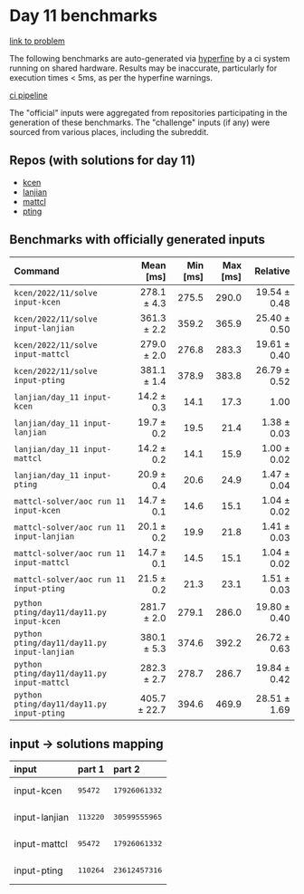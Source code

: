 # Day 11 benchmarks

[link to problem](http://adventofcode.com/2022/day/11)

The following benchmarks are auto-generated via [hyperfine](https://github.com/sharkdp/hyperfine) by a ci system running on shared hardware. Results may be inaccurate, particularly for execution times < 5ms, as per the hyperfine warnings.

[ci pipeline](http://ci.papercode.net:8080/teams/aoc2022/pipelines/aoc-compare-2022)

The "official" inputs were aggregated from repositories participating in the generation of these benchmarks. The "challenge" inputs (if any) were sourced from various places, including the subreddit.

## Repos (with solutions for day 11)


- [kcen](https://github.com/kcen/AdventOfCode)
- [lanjian](https://github.com/LanJian/aoc-2022)
- [mattcl](https://github.com/mattcl/aoc2022)
- [pting](https://github.com/pting/aoc2022)

## Benchmarks with officially generated inputs
| Command | Mean [ms] | Min [ms] | Max [ms] | Relative |
|:---|---:|---:|---:|---:|
| `kcen/2022/11/solve input-kcen` | 278.1 ± 4.3 | 275.5 | 290.0 | 19.54 ± 0.48 |
| `kcen/2022/11/solve input-lanjian` | 361.3 ± 2.2 | 359.2 | 365.9 | 25.40 ± 0.50 |
| `kcen/2022/11/solve input-mattcl` | 279.0 ± 2.0 | 276.8 | 283.3 | 19.61 ± 0.40 |
| `kcen/2022/11/solve input-pting` | 381.1 ± 1.4 | 378.9 | 383.8 | 26.79 ± 0.52 |
| `lanjian/day_11 input-kcen` | 14.2 ± 0.3 | 14.1 | 17.3 | 1.00 |
| `lanjian/day_11 input-lanjian` | 19.7 ± 0.2 | 19.5 | 21.4 | 1.38 ± 0.03 |
| `lanjian/day_11 input-mattcl` | 14.2 ± 0.2 | 14.1 | 15.9 | 1.00 ± 0.02 |
| `lanjian/day_11 input-pting` | 20.9 ± 0.4 | 20.6 | 24.9 | 1.47 ± 0.04 |
| `mattcl-solver/aoc run 11 input-kcen` | 14.7 ± 0.1 | 14.6 | 15.1 | 1.04 ± 0.02 |
| `mattcl-solver/aoc run 11 input-lanjian` | 20.1 ± 0.2 | 19.9 | 21.8 | 1.41 ± 0.03 |
| `mattcl-solver/aoc run 11 input-mattcl` | 14.7 ± 0.1 | 14.5 | 15.1 | 1.04 ± 0.02 |
| `mattcl-solver/aoc run 11 input-pting` | 21.5 ± 0.2 | 21.3 | 23.1 | 1.51 ± 0.03 |
| `python pting/day11/day11.py input-kcen` | 281.7 ± 2.0 | 279.1 | 286.0 | 19.80 ± 0.40 |
| `python pting/day11/day11.py input-lanjian` | 380.1 ± 5.3 | 374.6 | 392.2 | 26.72 ± 0.63 |
| `python pting/day11/day11.py input-mattcl` | 282.3 ± 2.7 | 278.7 | 286.7 | 19.84 ± 0.42 |
| `python pting/day11/day11.py input-pting` | 405.7 ± 22.7 | 394.6 | 469.9 | 28.51 ± 1.69 |

## input -> solutions mapping
|input|part 1|part 2|
|:---|:---|:---|
|input-kcen|<pre>95472</pre>|<pre>17926061332</pre>|
|input-lanjian|<pre>113220</pre>|<pre>30599555965</pre>|
|input-mattcl|<pre>95472</pre>|<pre>17926061332</pre>|
|input-pting|<pre>110264</pre>|<pre>23612457316</pre>|
